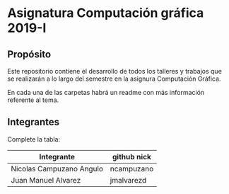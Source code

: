 # Asignatura Computación gráfica 2019-I

## Propósito

Este repositorio contiene el desarrollo de todos los talleres y trabajos que se realizarán a lo largo
del semestre en la asignura Computación Gráfica.

En cada una de las carpetas habrá un readme con más información referente al tema.


## Integrantes

Complete la tabla:

| Integrante | github nick |
|------------|-------------|
| Nicolas Campuzano Angulo | ncampuzano |
| Juan Manuel Alvarez | jmalvarezd |

